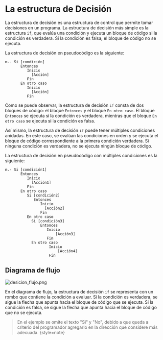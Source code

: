 # La estructura de Decisión

La estructura de decisión es una estructura de control que permite tomar decisiones en un programa. La estructura de
decisión más simple es la estructura `if`, que evalúa una condición y ejecuta un bloque de código si la condición es
verdadera. Si la condición es falsa, el bloque de código no se ejecuta.

La estructura de decisión en pseudocódigo es la siguiente:

```text
n.- Si [condición]
       Entonces
          Inicio
            [Acción]
          Fin
       En otro caso
          Inicio
            [Acción]
          Fin
```

Como se puede observar, la estructura de decisión `if` consta de dos bloques de código: el bloque `Entonces` y el bloque
`En otro caso`. El bloque `Entonces` se ejecuta si la condición es verdadera, mientras que el bloque `En otro caso` se
ejecuta si la condición es falsa.

Así mismo, la estructura de decisión `if` puede tener múltiples condiciones anidadas. En este caso, se evalúan las
condiciones en orden y se ejecuta el bloque de código correspondiente a la primera condición verdadera. Si ninguna
condición es verdadera, no se ejecuta ningún bloque de código.

La estructura de decisión en pseudocódigo con múltiples condiciones es la siguiente:

```text
n.- Si [condición1]
       Entonces
          Inicio
            [Acción1]
          Fin
       En otro caso
          Si [condición2]
             Entonces
                Inicio
                  [Acción2]
                Fin
          En otro caso
            Si [condición3]
                Entonces
                   Inicio
                       [Acción3]
                   Fin
            En otro caso
                    Inicio
                        [Acción4]
                    Fin
```

## Diagrama de flujo

![desicion_flujo.png](desicion_flujo.png)

En el diagrama de flujo, la estructura de decisión `if` se representa con un rombo que contiene
la condición a evaluar. Si la condición es verdadera, se sigue la flecha que apunta hacia el bloque de código que se
ejecuta. Si la condición es falsa, se sigue la flecha que apunta hacia el bloque de código que no se ejecuta.

> En el ejemplo se omite el texto "Si" y "No", debido a que queda a criterio del programador agregarlo en la dirección
> que considere más adecuada.
> {style=note}
